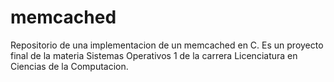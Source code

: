 # memcached
Repositorio de una implementacion de un memcached en C. Es un proyecto final de la materia Sistemas Operativos 1 de la carrera Licenciatura en Ciencias de la Computacion. 
